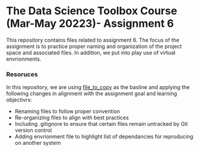 # The Data Science Toolbox Course (Mar-May 20223)- Assignment 6
This repository contains files related to assignment 6. The focus of the assignment is to practice proper naming and organization of the project space and associated files. In addition, we put into play use of virtual envrionments.

### Resoruces
In this repository, we are using [file_to_copy](https://github.com/yuliaUU/files_to_copy) as the basline and applying the following changes in alignment with the assignment goal and learning objectivrs:
- Renaming files to follow proper convention
- Re-organizing files to align with best practices
- Including .gitignore to ensure that certain files remain untracked by Git version control
- Adding envrionment file to highlight list of dependancies for reproducing on another system

